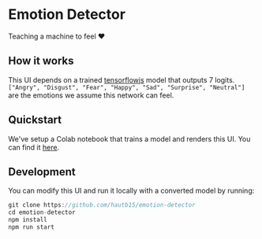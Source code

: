 # Emotion Detector

Teaching a machine to feel :heart:

## How it works

This UI depends on a trained [tensorflowjs](https://www.tensorflow.org/js) model that outputs 7 logits. `["Angry", "Disgust", "Fear", "Happy", "Sad", "Surprise", "Neutral"]` are the emotions we assume this network can feel.

## Quickstart

We've setup a Colab notebook that trains a model and renders this UI. You can find it [here](https://colab.research.google.com/drive/1dK7ztFkhd0Vz32utoKfOHITBAjOAKBgx).

## Development

You can modify this UI and run it locally with a converted model by running:

```js
git clone https://github.com/hautb15/emotion-detector
cd emotion-detector
npm install
npm run start
```
